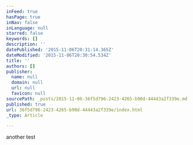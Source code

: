 ```yaml
---
inFeed: true
hasPage: true
inNav: false
inLanguage: null
starred: false
keywords: []
description: ''
datePublished: '2015-11-06T20:31:14.365Z'
dateModified: '2015-11-06T20:30:54.534Z'
title: ''
authors: []
publisher:
  name: null
  domain: null
  url: null
  favicon: null
sourcePath: _posts/2015-11-06-36f5d796-2423-4265-b90d-44443a2f339e.md
published: true
url: 36f5d796-2423-4265-b90d-44443a2f339e/index.html
_type: Article

---
```

another test